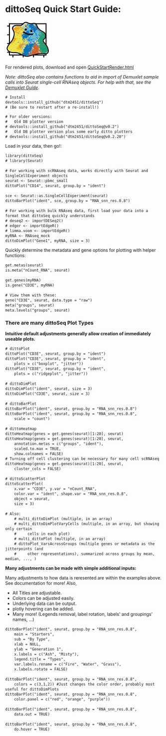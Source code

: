# dittoSeq Quick Start Guide:

![Logo](dittoLogo_mini.png)

For rendered plots, download and open [QuickStartRender.html](QuickStartRender.html)

*Note: dittoSeq also contains functions to aid in import of Demuxlet sample calls into Seurat single-cell RNAseq objects. For help with that, see the [Demuxlet Guide](../Demuxlet-Vignette/README.md).*

```{r}
# Install
devtools::install_github("dtm2451/dittoSeq")
# (Be sure to restart after a re-install!)
```

```{r}
# For older versions:
#   Old DB plotter version
# devtools::install_github("dtm2451/dittoSeq@v0.2")
#   Old DB plotter version plus some early ditto plotters
# devtools::install_github("dtm2451/dittoSeq@v0.2.20")
```

Load in your data, then go!:

```{r}
library(dittoSeq)
# library(Seurat)

# For working with scRNAseq data, works directly with Seurat and SingleCellExperiment objects
seurat <- Seurat::pbmc_small
dittoPlot("CD14", seurat, group.by = "ident")

sce <- Seurat::as.SingleCellExperiment(seurat)
dittoBarPlot("ident", sce, group.by = "RNA_snn_res.0.8")

# For working with bulk RNAseq data, first load your data into a format that dittoSeq quickly understands
# deseq2 <- importDESeq2()
# edger <- importEdgeR()
# limma.voom <- importEdgeR()
myRNA <- RNAseq_mock
dittoDimPlot("Gene1", myRNA, size = 3)
```

Quickly determine the metadata and gene options for plotting with helper functions:

```{r}
get.metas(seurat)
is.meta("nCount_RNA", seurat)

get.genes(myRNA)
is.gene("CD3E", myRNA)

# View them with these:
gene("CD3E", seurat, data.type = "raw")
meta("groups", seurat)
meta.levels("groups", seurat)
```

### There are many dittoSeq Plot Types

**Intuitive default adjustments generally allow creation of immediately useable plots.**

```{r}
# dittoPlot
dittoPlot("CD3E", seurat, group.by = "ident")
dittoPlot("CD3E", seurat, group.by = "ident",
    plots = c("boxplot", "jitter"))
dittoPlot("CD3E", seurat, group.by = "ident",
    plots = c("ridgeplot", "jitter"))

# dittoDimPlot
dittoDimPlot("ident", seurat, size = 3)
dittoDimPlot("CD3E", seurat, size = 3)

# dittoBarPlot
dittoBarPlot("ident", seurat, group.by = "RNA_snn_res.0.8")
dittoBarPlot("ident", seurat, group.by = "RNA_snn_res.0.8",
    scale = "count")

# dittoHeatmap
dittoHeatmap(genes = get.genes(seurat)[1:20], seurat)
dittoHeatmap(genes = get.genes(seurat)[1:20], seurat,
    annotation.metas = c("groups", "ident"),
    scaled.to.max = TRUE,
    show.colnames = FALSE)
# Turning off cell clustering can be necessary for many cell scRNAseq
dittoHeatmap(genes = get.genes(seurat)[1:20], seurat,
    cluster_cols = FALSE)

# dittoScatterPlot
dittoScatterPlot(
    x.var = "CD3E", y.var = "nCount_RNA",
    color.var = "ident", shape.var = "RNA_snn_res.0.8",
    object = seurat,
    size = 3)

# Also:
    # multi_dittoDimPlot (multiple, in an array)
    # multi_dittoDimPlotVaryCells (multiple, in an array, but showing only certain
    #     cells in each plot)
    # multi_dittoPlot (multiple, in an array)
    # dittoPlot_VarsAcrossGroups (multiple genes or metadata as the jitterpoints (and
    #     other representations), summarized across groups by mean, median, ..., )
```

**Many adjustments can be made with simple additional inputs:**

Many adjustments to how data is reresented are within the examples above.  See documentation for more!  Also,

- All Titles are adjustable.
- Colors can be adjusted easily.
- Underlying data can be output.
- plotly hovering can be added.
- Many more! (Legends removal, label rotation, labels' and groupings' names, ...)

```{r}
dittoBarPlot("ident", seurat, group.by = "RNA_snn_res.0.8",
    main = "Starters",
    sub = "By Type",
    xlab = NULL,
    ylab = "Generation 1",
    x.labels = c("Ash", "Misty"),
    legend.title = "Types",
    var.labels.rename = c("Fire", "Water", "Grass"),
    x.labels.rotate = FALSE)

dittoBarPlot("ident", seurat, group.by = "RNA_snn_res.0.8",
    colors = c(3,1,2)) #Just changes the color order, probably most useful for dittoDimPlots
dittoBarPlot("ident", seurat, group.by = "RNA_snn_res.0.8",
    color.panel = c("red", "orange", "purple"))

dittoBarPlot("ident", seurat, group.by = "RNA_snn_res.0.8",
    data.out = TRUE)

dittoBarPlot("ident", seurat, group.by = "RNA_snn_res.0.8",
    do.hover = TRUE)
```
